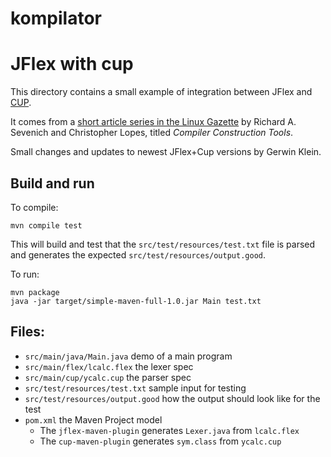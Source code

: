 # kompilator
JFlex with cup
==============

This directory contains a small example of integration
between JFlex and [CUP][cup].

It comes from a [short article series in the Linux Gazette][1]
by Richard A. Sevenich and Christopher Lopes,
titled _Compiler Construction Tools_.

Small changes and updates to newest JFlex+Cup versions by Gerwin Klein.

## Build and run

To compile:

```
mvn compile test
```

This will build and test that the `src/test/resources/test.txt` file
is parsed and generates the expected `src/test/resources/output.good`.

To run:

```
mvn package
java -jar target/simple-maven-full-1.0.jar Main test.txt
```

## Files:

* `src/main/java/Main.java`         demo of a main program
* `src/main/flex/lcalc.flex`        the lexer spec
* `src/main/cup/ycalc.cup`          the parser spec
* `src/test/resources/test.txt`     sample input for testing
* `src/test/resources/output.good`  how the output should look like for the test
* `pom.xml`                         the Maven Project model
  - The `jflex-maven-plugin` generates `Lexer.java` from `lcalc.flex`
  - The `cup-maven-plugin` generates `sym.class` from `ycalc.cup`
  
[cup]: http://www2.cs.tum.edu/projects/cup/
[1]: http://www.linuxgazette.com/issue39/sevenich.html
